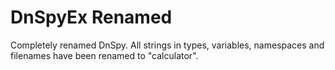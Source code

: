 # DnSpyEx Renamed
Completely renamed DnSpy. All strings in types, variables, namespaces and filenames have been renamed to "calculator".
